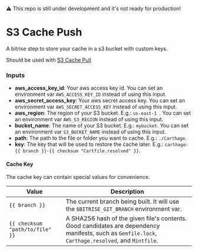 ⚠️ This repo is still under development and it's not ready for production!

# S3 Cache Push

A bitrise step to store your cache in a s3 bucket with custom keys.

Should be used with [S3 Cache Pull](https://github.com/alephao/bitrise-step-s3-cache-pull)

### Inputs

- **aws_access_key_id**: Your aws access key id. You can set an environment var `AWS_ACCESS_KEY_ID` instead of using this input.
- **aws_secret_access_key**: Your aws secret access key. You can set an environment var `AWS_SECRET_ACCESS_KEY` instead of using this input. 
- **aws_region**: The region of your S3 bucket. E.g.: `us-east-1 `. You can set an environment var `AWS_S3_REGION` instead of using this input.
- **bucket_name**: The name of your S3 bucket. E.g.: `mybucket`. You can set an environment var `S3_BUCKET_NAME` instead of using this input.
- **path**: The path to the file or folder you want to cache. E.g.: `./Carthage`.
- **key**: The key that will be used to restore the cache later. E.g.: `carthage-{{ branch }}-{{ checksum "Cartfile.resolved" }}`.


#### Cache Key

The cache key can contain special values for convenience.

Value|Description
-|-
`{{ branch }}`|The current branch being built. It will use the `$BITRISE_GIT_BRANCH` environment var.
`{{ checksum "path/to/file" }}`|A SHA256 hash of the given file's contents. Good candidates are dependency manifests, such as `Gemfile.lock`, `Carthage.resolved`, and `Mintfile`.